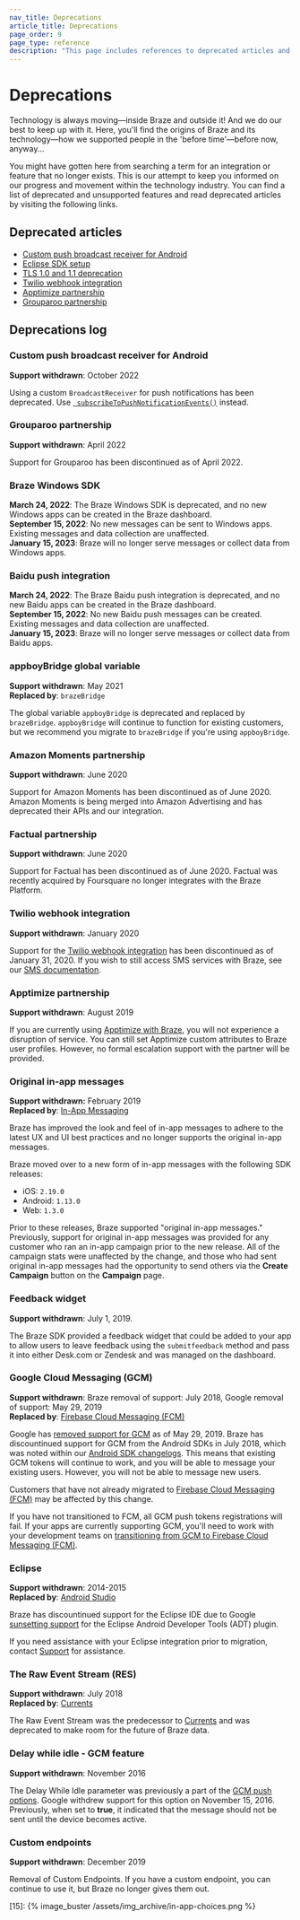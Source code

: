 ```yaml
---
nav_title: Deprecations
article_title: Deprecations
page_order: 9
page_type: reference
description: "This page includes references to deprecated articles and provides a list of deprecated and unsupported features."
---
```


# Deprecations

Technology is always moving—inside Braze and outside it! And we do our best to keep up with it. Here, you'll find the origins of Braze and its technology—how we supported people in the 'before time'—before now, anyway...

You might have gotten here from searching a term for an integration or feature that no longer exists. This is our attempt to keep you informed on our progress and movement within the technology industry. You can find a list of deprecated and unsupported features and read deprecated articles by visiting the following links.

## Deprecated articles

- [Custom push broadcast receiver for Android]({{site.baseurl}}/help/release_notes/deprecations/custom_broadcast_receiver/)
- [Eclipse SDK setup]({{site.baseurl}}/help/release_notes/deprecations/eclipse_setup_deprecated/)
- [TLS 1.0 and 1.1 deprecation]({{site.baseurl}}/help/release_notes/deprecations/tls_deprecation/)
- [Twilio webhook integration]({{site.baseurl}}/help/release_notes/deprecations/twilio/)
- [Apptimize partnership]({{site.baseurl}}/help/release_notes/deprecations/apptimize/)
- [Grouparoo partnership]({{site.baseurl}}/help/release_notes/deprecations/grouparoo)

## Deprecations log

### Custom push broadcast receiver for Android

**Support withdrawn**: October 2022

Using a custom `BroadcastReceiver` for push notifications has been deprecated. Use [` subscribeToPushNotificationEvents()`](/docs/developer_guide/platform_integration_guides/android/push_notifications/android/customization/custom_event_callback/) instead.

### Grouparoo partnership

**Support withdrawn**: April 2022

Support for Grouparoo has been discontinued as of April 2022.

### Braze Windows SDK

**March 24, 2022**: The Braze Windows SDK is deprecated, and no new Windows apps can be created in the Braze dashboard.<br>
**September 15, 2022**: No new messages can be sent to Windows apps. Existing messages and data collection are unaffected.<br>
**January 15, 2023**: Braze will no longer serve messages or collect data from Windows apps.

### Baidu push integration

**March 24, 2022**: The Braze Baidu push integration is deprecated, and no new Baidu apps can be created in the Braze dashboard. <br>
**September 15, 2022**: No new Baidu push messages can be created. Existing messages and data collection are unaffected.<br>
**January 15, 2023**: Braze will no longer serve messages or collect data from Baidu apps.

### appboyBridge global variable

**Support withdrawn**: May 2021<br>
**Replaced by**: `brazeBridge`

The global variable `appboyBridge` is deprecated and replaced by `brazeBridge`. `appboyBridge` will continue to function for existing customers, but we recommend you migrate to `brazeBridge` if you're using `appboyBridge`.

### Amazon Moments partnership

**Support withdrawn**: June 2020

Support for Amazon Moments has been discontinued as of June 2020. Amazon Moments is being merged into Amazon Advertising and has deprecated their APIs and our integration.

### Factual partnership

**Support withdrawn**: June 2020

Support for Factual has been discontinued as of June 2020. Factual was recently acquired by Foursquare no longer integrates with the Braze Platform.

### Twilio webhook integration

**Support withdrawn**: January 2020

Support for the [Twilio webhook integration]({{site.baseurl}}/partners/twilio/) has been discontinued as of January 31, 2020. If you wish to still access SMS services with Braze, see our [SMS documentation]({{site.baseurl}}/user_guide/message_building_by_channel/sms/).

### Apptimize partnership

**Support withdrawn**: August 2019

If you are currently using [Apptimize with Braze]({{site.baseurl}}/help/release_notes/deprecations/apptimize), you will not experience a disruption of service. You can still set Apptimize custom attributes to Braze user profiles. However, no formal escalation support with the partner will be provided.

### Original in-app messages

**Support withdrawn:** February 2019<br>
**Replaced by**: [In-App Messaging]({{site.baseurl}}/user_guide/message_building_by_channel/in-app_messages/creating_an_in-app_message)

Braze has improved the look and feel of in-app messages to adhere to the latest UX and UI best practices and no longer supports the original in-app messages.

Braze moved over to a new form of in-app messages with the following SDK releases:
- iOS: `2.19.0`
- Android: `1.13.0`
- Web: `1.3.0`

Prior to these releases, Braze supported "original in-app messages." Previously, support for original in-app messages was provided for any customer who ran an in-app campaign prior to the new release. All of the campaign stats were unaffected by the change, and those who had sent original in-app messages had the opportunity to send others via the **Create Campaign** button on the **Campaign** page.

### Feedback widget

**Support withdrawn**: July 1, 2019.

The Braze SDK provided a feedback widget that could be added to your app to allow users to leave feedback using the `submitfeedback` method and pass it into either Desk.com or Zendesk and was managed on the dashboard.

### Google Cloud Messaging (GCM)

**Support withdrawn**: Braze removal of support: July 2018, Google removal of support: May 29, 2019<br>
**Replaced by**: [Firebase Cloud Messaging (FCM)]({{site.baseurl}}/developer_guide/platform_integration_guides/android/push_notifications/integration/standard_integration/#step-1-enable-firebase)

Google has [removed support for GCM](https://developers.googleblog.com/2018/04/time-to-upgrade-from-gcm-to-fcm.html) as of May 29, 2019. Braze has discountinued support for GCM from the Android SDKs in July 2018, which was noted within our [Android SDK changelogs](https://github.com/braze-inc/braze-android-sdk/blob/master/CHANGELOG.md). This means that existing GCM tokens will continue to work, and you will be able to message your existing users. However, you will not be able to message new users.

Customers that have not already migrated to [Firebase Cloud Messaging (FCM)]({{site.baseurl}}/developer_guide/platform_integration_guides/android/push_notifications/integration/standard_integration/#step-1-enable-firebase) may be affected by this change.

If you have not transitioned to FCM, all GCM push tokens registrations will fail. If your apps are currently supporting GCM, you'll need to work with your development teams on [transitioning from GCM to Firebase Cloud Messaging (FCM)](https://developers.google.com/cloud-messaging/android/android-migrate-fcm).

### Eclipse

**Support withdrawn**: 2014-2015<br>
**Replaced by**: [Android Studio]({{site.baseurl}}/developer_guide/platform_integration_guides/android/initial_sdk_setup/android_sdk_integration/#using-android-studio)

Braze has discountinued support for the Eclipse IDE due to Google [sunsetting support](http://android-developers.blogspot.com/2015/06/an-update-on-eclipse-android-developer.html) for the Eclipse Android Developer Tools (ADT) plugin. 

If you need assistance with your Eclipse integration prior to migration, contact [Support]({{site.baseurl}}/support_contact/) for assistance.

### The Raw Event Stream (RES)

**Support withdrawn**: July 2018<br>
**Replaced by**: [Currents]({{site.baseurl}}/partners/braze_currents/about/)

The Raw Event Stream was the predecessor to [Currents]({{site.baseurl}}/partners/braze_currents/about/) and was deprecated to make room for the future of Braze data.

### Delay while idle - GCM feature

**Support withdrawn**: November 2016

The Delay While Idle parameter was previously a part of the [GCM push options](https://developers.google.com/cloud-messaging/http-server-ref). Google withdrew support for this option on November 15, 2016. Previously, when set to **true**, it indicated that the message should not be sent until the device becomes active.

### Custom endpoints

**Support withdrawn**: December 2019

Removal of Custom Endpoints. If you have a custom endpoint, you can continue to use it, but Braze no longer gives them out.


[15]: {% image_buster /assets/img_archive/in-app-choices.png %}
